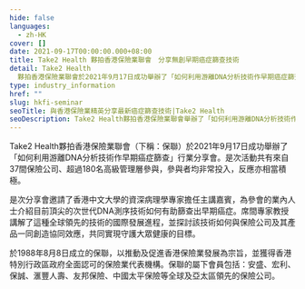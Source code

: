 ```yaml
---
hide: false
languages:
  - zh-HK
cover: []
date: 2021-09-17T00:00:00.000+08:00
title: Take2 Health 夥拍香港保險業聯會　分享無創早期癌症篩查技術
detail: Take2 Health
  夥拍香港保險業聯會於2021年9月17日成功舉辦了「如何利用游離DNA分析技術作早期癌症篩查」行業分享會，參與者均非常投入，反應亦相當積極。
type: industry_information
href: ""
slug: hkfi-seminar
seoTitle: 與香港保險業精英分享最新癌症篩查技術|Take2 Health
seoDescription: Take2 Health夥拍香港保險業聯會舉辦了「如何利用游離DNA分析技術作早期癌症篩查」行業分享會，共同守護大眾健康。
---
```

Take2 Health夥拍香港保險業聯會（下稱：保聯）於2021年9月17日成功舉辦了「如何利用游離DNA分析技術作早期癌症篩查」行業分享會。是次活動共有來自37間保險公司、超過180名高級管理層參與，參與者均非常投入，反應亦相當積極。

是次分享會邀請了香港中文大學的資深病理學專家擔任主講嘉賓，為參會的業內人士介紹目前頂尖的次世代DNA測序技術如何有助篩查出早期癌症。席間專家教授講解了這種全球領先的技術的國際發展進程，並探討該技術如何與保險公司及其產品一同創造協同效應，共同實現守護大眾健康的目標。

於1988年8月8日成立的保聯，以推動及促進香港保險業發展為宗旨，並獲得香港特別行政區政府全面認可的保險業代表機構。保聯的屬下會員包括：安盛、宏利、保誠、滙豐人壽、友邦保險、中國太平保險等全球及亞太區領先的保險公司。